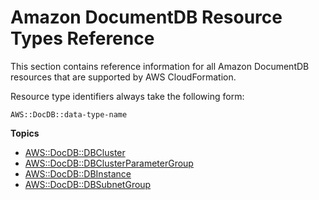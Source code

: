 # Amazon DocumentDB Resource Types Reference<a name="cfn-reference-docdb"></a>

This section contains reference information for all Amazon DocumentDB resources that are supported by AWS CloudFormation\.

Resource type identifiers always take the following form:

```
AWS::DocDB::data-type-name
```

**Topics**
+ [AWS::DocDB::DBCluster](aws-resource-docdb-dbcluster.md)
+ [AWS::DocDB::DBClusterParameterGroup](aws-resource-docdb-dbclusterparametergroup.md)
+ [AWS::DocDB::DBInstance](aws-resource-docdb-dbinstance.md)
+ [AWS::DocDB::DBSubnetGroup](aws-resource-docdb-dbsubnetgroup.md)